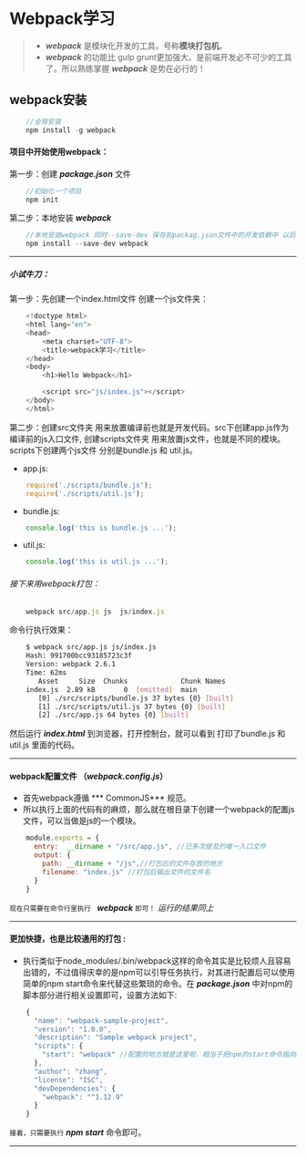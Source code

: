 # Webpack学习

> * ***webpack*** 是模块化开发的工具。号称**模块打包机**。
> * ***webpack*** 的功能比 gulp grunt更加强大。是前端开发必不可少的工具了。所以熟练掌握 ***webpack*** 是势在必行的！


## webpack安装

```javascript
	//全局安装
    npm install -g webpack

```

#### 项目中开始使用webpack：

第一步：创建  ***package.json*** 文件

```javascript
	//初始化一个项目
	npm init
```
第二步：本地安装 ***webpack*** 

```javascript
	//本地安装webpack 同时--save-dev 保存到packag.json文件中的开发依赖中 以后再次使用直接执行 npm install即可
    npm install --save-dev webpack
```
---
##### 小试牛刀：  

第一步：先创建一个index.html文件 创建一个js文件夹：

```js
    <!doctype html>
    <html lang="en">
    <head>
        <meta charset="UTF-8">
        <title>webpack学习</title>
    </head>
    <body>
        <h1>Hello Webpack</h1>

        <script src="js/index.js"></script>
    </body>
    </html>
```
第二步：创建src文件夹 用来放置编译前也就是开发代码。src下创建app.js作为编译前的js入口文件, 创建scripts文件夹 用来放置js文件，也就是不同的模块。scripts下创建两个js文件 分别是bundle.js 和 util.js。

* app.js:

```js
    require('./scripts/bundle.js');
    require('./scripts/util.js');
```

* bundle.js:

```js
    console.log('this is bundle.js ...');
```

* util.js:

```js
    console.log('this is util.js ...');
```

###### 接下来用webpack打包：
```js
	webpack src/app.js js  js/index.js
```

命令行执行效果：

```bash
    $ webpack src/app.js js/index.js
    Hash: 991700bcc93185723c3f
    Version: webpack 2.6.1
    Time: 62ms
       Asset     Size  Chunks             Chunk Names
    index.js  2.89 kB       0  [emitted]  main
       [0] ./src/scripts/bundle.js 37 bytes {0} [built]
       [1] ./src/scripts/util.js 37 bytes {0} [built]
       [2] ./src/app.js 64 bytes {0} [built]

```
然后运行 ***index.html*** 到浏览器，打开控制台，就可以看到 打印了bundle.js 和 util.js 里面的代码。

---

#### webpack配置文件 （***webpack.config.js***）
* 首先webpack遵循 *** CommonJS*** 规范。
* 所以执行上面的代码有的麻烦，那么就在根目录下创建一个webpack的配置js文件，可以当做是js的一个模块。

```js
	module.exports = {
      entry:  __dirname + "/src/app.js", //已多次提及的唯一入口文件
      output: {
        path: __dirname + "/js",//打包后的文件存放的地方
        filename: "index.js" //打包后输出文件的文件名
      }
    }
```
`现在只需要在命令行里执行 ` ***webpack*** `即可！` *运行的结果同上*

---
#### 更加快捷，也是比较通用的打包 :
* 执行类似于node_modules/.bin/webpack这样的命令其实是比较烦人且容易出错的，不过值得庆幸的是npm可以引导任务执行，对其进行配置后可以使用简单的npm start命令来代替这些繁琐的命令。在 ***package.json*** 中对npm的脚本部分进行相关设置即可，设置方法如下:

```js
    {
      "name": "webpack-sample-project",
      "version": "1.0.0",
      "description": "Sample webpack project",
      "scripts": {
        "start": "webpack" //配置的地方就是这里啦，相当于把npm的start命令指向webpack命令
      },
      "author": "zhang",
      "license": "ISC",
      "devDependencies": {
        "webpack": "^1.12.9"
      }
    }
```
`接着，只需要执行` ***npm start*** 命令即可。

---

